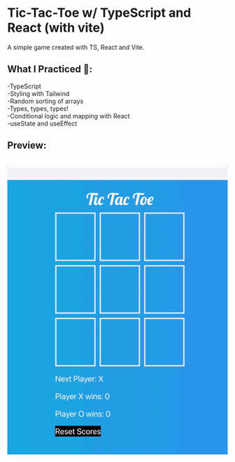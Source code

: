 # Tic-Tac-Toe w/ TypeScript and React (with vite)
A simple game created with TS, React and Vite.<br>

## What I Practiced 🧠:<br>
-TypeScript<br>
-Styling with Tailwind<br>
-Random sorting of arrays<br>
-Types, types, types!<br>
-Conditional logic and mapping with React<br>
-useState and useEffect<br>

## Preview:
<br>![](src/tic-tac-toe.gif)<br>